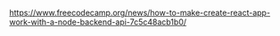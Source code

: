 https://www.freecodecamp.org/news/how-to-make-create-react-app-work-with-a-node-backend-api-7c5c48acb1b0/
